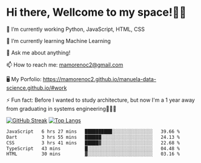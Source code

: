 # Hi there, Wellcome to my space!✌🏾

🔭 I’m currently working Python, JavaScript, HTML, CSS

🌱 I’m currently learning Machine Learning

💬 Ask me about anything!

📫 How to reach me: mamorenoc2@gmail.com

🖥️ My Porfolio: https://mamorenoc2.github.io/manuela-data-science.github.io/#work

⚡ Fun fact: Before I wanted to study architecture, but now I'm a 1 year away from graduating in systems engineering🤣🤣🤣

[![GitHub Streak](https://streak-stats.demolab.com/?user=mamorenoc2&theme=tokyonight_duo)](https://git.io/streak-stats)                 [![Top Langs](https://github-readme-stats.vercel.app/api/top-langs/?username=mamorenoc2&layout=compact&theme=tokyonight)](https://github.com/anuraghazra/github-readme-stats)

<!--START_SECTION:waka-->

```txt
JavaScript   6 hrs 27 mins   ██████████░░░░░░░░░░░░░░░   39.66 %
Dart         3 hrs 55 mins   ██████░░░░░░░░░░░░░░░░░░░   24.13 %
CSS          3 hrs 41 mins   █████▓░░░░░░░░░░░░░░░░░░░   22.68 %
TypeScript   43 mins         █░░░░░░░░░░░░░░░░░░░░░░░░   04.48 %
HTML         30 mins         ▓░░░░░░░░░░░░░░░░░░░░░░░░   03.16 %
```

<!--END_SECTION:waka-->
